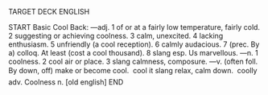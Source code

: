 TARGET DECK
ENGLISH

START
Basic
Cool
Back: —adj. 1 of or at a fairly low temperature, fairly cold. 2 suggesting or achieving coolness. 3 calm, unexcited. 4 lacking enthusiasm. 5 unfriendly (a cool reception). 6 calmly audacious. 7 (prec. By a) colloq. At least (cost a cool thousand). 8 slang esp. Us marvellous. —n. 1 coolness. 2 cool air or place. 3 slang calmness, composure. —v. (often foll. By down, off) make or become cool.  cool it slang relax, calm down.  coolly adv. Coolness n. [old english]
END
